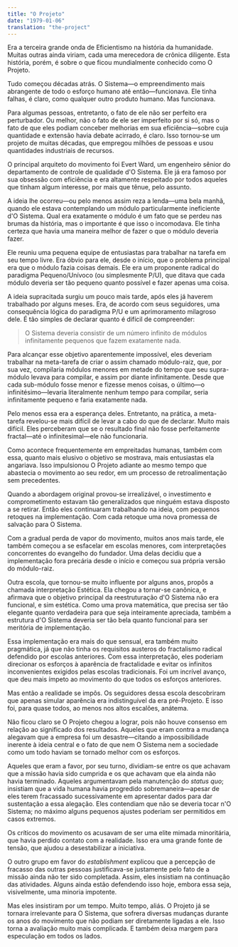 ```yaml
---
title: "O Projeto"
date: "1979-01-06"
translation: "the-project"
---
```


Era a terceira grande onda de Eficientismo na história da humanidade. Muitas outras ainda viriam, cada uma merecedora de crônica diligente. Esta história, porém, é sobre o que ficou mundialmente conhecido como O Projeto.

Tudo começou décadas atrás. O Sistema—o empreendimento mais abrangente de todo o esforço humano até então—funcionava. Ele tinha falhas, é claro, como qualquer outro produto humano. Mas funcionava.

Para algumas pessoas, entretanto, o fato de ele não ser perfeito era perturbador. Ou melhor, não o fato de ele ser imperfeito por si só, mas o fato de que eles podiam conceber melhorias em sua eficiência—sobre cuja quantidade e extensão havia debate acirrado, é claro. Isso tornou-se um projeto de muitas décadas, que empregou milhões de pessoas e usou quantidades industriais de recursos.

O principal arquiteto do movimento foi Evert Ward, um engenheiro sênior do departamento de controle de qualidade d'O Sistema. Ele já era famoso por sua obsessão com eficiência e era altamente respeitado por todos aqueles que tinham algum interesse, por mais que tênue, pelo assunto.

A ideia lhe ocorreu—ou pelo menos assim reza a lenda—uma bela manhã, quando ele estava contemplando um módulo particularmente ineficiente d'O Sistema. Qual era exatamente o módulo é um fato que se perdeu nas brumas da história, mas o importante é que isso o incomodava. Ele tinha certeza que havia uma maneira melhor de fazer o que o módulo deveria fazer.

Ele reuniu uma pequena equipe de entusiastas para trabalhar na tarefa em seu tempo livre. Era óbvio para ele, desde o início, que o problema principal era que o módulo fazia coisas demais. Ele era um proponente radical do paradigma Pequeno/Unívoco (ou simplesmente P/U), que ditava que cada módulo deveria ser tão pequeno quanto possível e fazer apenas uma coisa.

A ideia supracitada surgiu um pouco mais tarde, após eles já haverem trabalhado por alguns meses. Era, de acordo com seus seguidores, uma consequência lógica do paradigma P/U e um aprimoramento milagroso dele. É tão simples de declarar quanto é difícil de compreender:

> O Sistema deveria consistir de um número infinito de módulos infinitamente pequenos que fazem exatamente nada.

Para alcançar esse objetivo aparentemente impossível, eles deveriam trabalhar na meta-tarefa de criar o assim chamado módulo-raiz, que, por sua vez, compilaria módulos menores em metade do tempo que seu supra-módulo levava para compilar, e assim por diante infinitamente. Desde que cada sub-módulo fosse menor e fizesse menos coisas, o último—o infinitésimo—levaria literalmente nenhum tempo para compilar, seria infinitamente pequeno e faria exatamente nada.

Pelo menos essa era a esperança deles. Entretanto, na prática, a meta-tarefa revelou-se mais difícil de levar a cabo do que de declarar. Muito mais difícil. Eles perceberam que se o resultado final não fosse perfeitamente fractal—até o infinitesimal—ele não funcionaria.

Como acontece frequentemente em empreitadas humanas, também com essa, quanto mais elusivo o objetivo se mostrava, mais entusiastas ela angariava. Isso impulsionou O Projeto adiante ao mesmo tempo que abastecia o movimento ao seu redor, em um processo de retroalimentação sem precedentes.

Quando a abordagem original provou-se irrealizável, o investimento e comprometimento estavam tão generalizados que ninguém estava disposto a se retirar. Então eles continuaram trabalhando na ideia, com pequenos retoques na implementação. Com cada retoque uma nova promessa de salvação para O Sistema.

Com a gradual perda de vapor do movimento, muitos anos mais tarde, ele também começou a se esfacelar em escolas menores, com interpretações concorrentes do evangelho do fundador. Uma delas decidiu que a implementação fora precária desde o início e começou sua própria versão do módulo-raiz.

Outra escola, que tornou-se muito influente por alguns anos, propôs a chamada interpretação Estética. Ela chegou a tornar-se canônica, e afirmava que o objetivo principal da reestruturação d'O Sistema não era funcional, e sim estética. Como uma prova matemática, que precisa ser tão elegante quanto verdadeira para que seja inteiramente apreciada, também a estrutura d'O Sistema deveria ser tão bela quanto funcional para ser meritória de implementação.

Essa implementação era mais do que sensual, era também muito pragmática, já que não tinha os requisitos austeros do fractalismo radical defendido por escolas anteriores. Com essa interpretação, eles poderiam direcionar os esforços à aparência de fractalidade e evitar os infinitos inconvenientes exigidos pelas escolas tradicionais. Foi um incrível avanço, que deu mais ímpeto ao movimento do que todos os esforços anteriores.

Mas então a realidade se impôs. Os seguidores dessa escola descobriram que apenas simular aparência era indistinguível da era pré-Projeto. E isso foi, para quase todos, ao menos nos altos escalões, anátema.

Não ficou claro se O Projeto chegou a lograr, pois não houve consenso em relação ao significado dos resultados. Aqueles que eram contra a mudança alegavam que a empresa foi um desastre—citando a impossibilidade inerente à ideia central e o fato de que nem O Sistema nem a sociedade como um todo haviam se tornado melhor com os esforços.

Aqueles que eram a favor, por seu turno, dividiam-se entre os que achavam que a missão havia sido cumprida e os que achavam que ela ainda não havia terminado. Aqueles argumentavam pela manutenção do *status quo*; insistiam que a vida humana havia progredido sobremaneira—apesar de eles terem fracassado sucessivamente em apresentar dados para dar sustentação a essa alegação. Eles contendiam que não se deveria tocar n'O Sistema; no máximo alguns pequenos ajustes poderiam ser permitidos em casos extremos.

Os críticos do movimento os acusavam de ser uma elite mimada minoritária, que havia perdido contato com a realidade. Isso era uma grande fonte de tensão, que ajudou a desestabilizar a iniciativa.

O outro grupo em favor do *establishment* explicou que a percepção de fracasso das outras pessoas justificava-se justamente pelo fato de a missão ainda não ter sido completada. Assim, eles insistiam na continuação das atividades. Alguns ainda estão defendendo isso hoje, embora essa seja, visivelmente, uma minoria impotente.

Mas eles insistiram por um tempo. Muito tempo, aliás. O Projeto já se tornara irrelevante para O Sistema, que sofrera diversas mudanças durante os anos do movimento que não podiam ser diretamente ligadas a ele. Isso torna a avaliação muito mais complicada. E também deixa margem para especulação em todos os lados.
